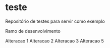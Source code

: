 # teste

Repositório de testes para servir como exemplo

Ramo de desenvolvimento

Alteracao 1
Alteracao 2
Alteracao 3
Alteracao 5

